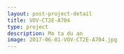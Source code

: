 ```yaml
---
layout: post-project-detail
title: VOV-CT2E-A704
type: project
description: Mo ta du an
image: 2017-06-01-VOV-CT2E-A704.jpg
---
```

